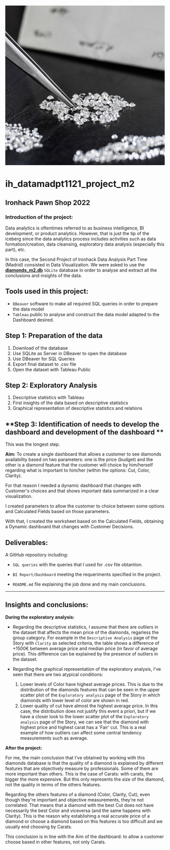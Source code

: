 <p align="left"><img src="./images/Diamonds.jpeg"></p>

# __ih_datamadpt1121_project_m2__
## Ironhack Pawn Shop 2022

### Introduction of the project: 
Data analytics is oftentimes referred to as business intelligence, BI development, or product analytics. However, that is just the tip of the iceberg since the data analytics process includes activities such as data formation/creation, data cleansing, exploratory data analysis (especially this part), etc. 

In this case, the Second Project of Ironhack Data Analysis Part Time (Madrid) consisted in Data Visualization. 
We were asked to use the [__diamonds_m2.db__](https://github.com/ih-datapt-mad/ih_datamadpt1121_project_m2/blob/main/db/diamonds_m2.db) `SQLite` database in order to analyse and extract all the conclusions and insights of the data. 


## **Tools used in this project:** 

- `DBeaver` software to make all required SQL queries in order to prepare the data model
- `Tableau` public to analyse and construct the data model adapted to the Dashboard desired.

## **Step 1: Preparation of the data** 
1. Download of the database
2. Use SQLite as Server in DBeaver to open the database
3. Use DBeaver for SQL Queries
4. Export final dataset to .csv file
5. Open the dataset with Tableau Public

## **Step 2: Exploratory Analysis**
1. Descriptive statistics with Tableau
2. First insights of the data based on descriptive statistics
3. Graphical representation of descriptive statistics and relations

## **Step 3: Identification of needs to develop the dashboard and development of the dashboard ** 
This was the longest step. 

__Aim:__ To create a single dashboard that allows a customer to see diamonds availability based on two parameters: one is the price (budget) and the other is a diamond feature that the customer will choice by him/herself regarding what is important to him/her (within the options: Cut, Color, Clarity). 

For that reason I needed a dynamic dashboard that changes with Customer's choices and that shows important data summarized in a clear visualization.

I created parameters to allow the customer to choice between some options and Calculated Fields based on those parameters. 

With that, I created the worksheet based on the Calculated Fields, obtaining a Dynamic dashboard that changes with Customer Decisions. 



## **Deliverables:**

A GitHub repository including:

- `SQL queries` with the queries that I used for .csv file obtantion. 

- `BI Report/Dashboard` meeting the requeriments specified in the project.

- `README.md` file explaining the job done and my main conclusions. 

---

## **Insights and conclusions:**

__During the exploratory analysis:__
* Regarding the descriptive statistics, I assume that there are outliers in the dataset that affects the mean price of the diamonds, regarless the group category. For example in the `Descriptive Analysis` page of the Story with `Clarity` as selected criteria, the table shows a difference of +1500€ between average price and median price (in favor of average price). This difference can be explained by the presence of outliers in the dataset. 

* Regarding the graphical representation of the exploratory analysis, I've seen that there are two atypical conditions: 
    1. Lower levels of Color have highest average prices. This is due to the distribution of the diamonds features that can be seen in the upper scatter plot of the `Exploratory analysis` page of the Story in which diamonds with lower level of color are shown in red. 
    2. Lower quality of cut have almost the highest average price. In this case, the distribution does not justify this event a priori, but if we have a closer look to the lower scatter plot of the `Exploratory analysis` page of the Story, we can see that the diamond with highest price and highest carat has a 'Fair' cut. This is a real example of how outliers can affect some central tendency measurements such as average. 

__After the project:__

For me, the main conclusion that I've obtained by working with this diamonds database is that the quality of a diamond is explained by different features that are objectively measure by professionals. Some of them are more important than others. This is the case of Carats: with carats, the bigger the more expensive. But this only represents the size of the diamond, not the quality in terms of the others features. 

Regarding the others features of a diamond (Color, Clarity, Cut), even though they're important and objective measurements, they're not correlated. That means that a diamond with the best Cut does not have necessarily the best Color and viceversa (and the same happens with Clarity). This is the reason why establishing a real accurate price of a diamond or choose a diamond based on this features is too difficult and we usually end choosing by Carats. 

This conclusion is in line with the Aim of the dashboard: to allow a customer choose based in other features, not only Carats.